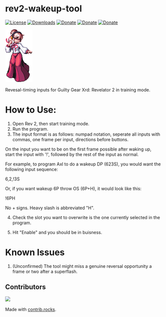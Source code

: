 # rev2-wakeup-tool

[![License](https://img.shields.io/github/license/iquis/rev2-wakeup-tool?style=flat-square)](https://github.com/iquis/rev2-wakeup-tool/blob/master/LICENSE)
[![Downloads](https://img.shields.io/github/downloads/iquis/rev2-wakeup-tool/total?style=flat-square)](https://github.com/iquis/rev2-wakeup-tool/releases/latest)
[![Donate](https://shields.io/badge/ko--fi-support%20me-green?logo=ko-fi&style=flat-square)](https://ko-fi.com/iquis)
[![Donate](https://shields.io/badge/paypal-support%20me-green?logo=paypal&style=flat-square)](https://paypal.me/Iquisiquis)
[![Donate](https://shields.io/badge/patreon-support%20me-green?logo=patreon&style=flat-square)](https://patreon.com/Iquis)

![rev2-wakeup-tool Logo](.github/logo/Haehyun.png "Wakeup tool Logo")

Revesal-timing inputs for Guilty Gear Xrd: Revelator 2 in training mode.

# How to Use:

1. Open Rev 2, then start training mode.
2. Run the program.
3. The input format is as follows: numpad notation, seperate all inputs with commas, one frame per input, directions before buttons.

On the input you want to be on the first frame possible after waking up, start the input with '!', followed by the rest of the input as normal.

For example, to program Axl to do a wakeup DP (623S), you would want the following input sequence:

6,2,!3S

Or, if you want wakeup 6P throw OS (6P+H), it would look like this:

!6PH

No + signs.  Heavy slash is abbreviated "H".  

4. Check the slot you want to overwrite is the one currently selected in the program.

5. Hit "Enable" and you should be in buisness.  

# Known Issues

1. (Unconfirmed) The tool might miss a genuine reversal opportunity a frame or two after a superflash.

## Contributors
<a href="https://github.com/Iquis/rev2-wakeup-tool/graphs/contributors">
  <img src="https://contrib.rocks/image?repo=Iquis/rev2-wakeup-tool" />
</a>

Made with [contrib.rocks](https://contrib.rocks).
